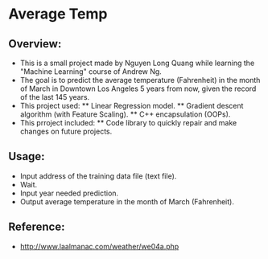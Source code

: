# Average Temp

## Overview:
* This is a small project made by Nguyen Long Quang while learning the "Machine Learning" course of Andrew Ng.
* The goal is to predict the average temperature (Fahrenheit) in the month of March in Downtown Los Angeles 5 years from now, given the record of the last 145 years.
* This project used:
 ** Linear Regression model.
 ** Gradient descent algorithm (with Feature Scaling).
 ** C++ encapsulation (OOPs).
* This prroject included:
 ** Code library to quickly repair and make changes on future projects.

## Usage:
  * Input address of the training data file (text file).
  * Wait. 
  * Input year needed prediction.
  * Output average temperature in the month of March (Fahrenheit).

## Reference:
  * http://www.laalmanac.com/weather/we04a.php
    

